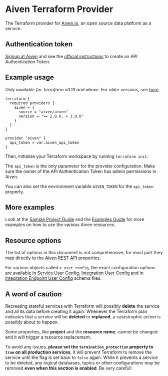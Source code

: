 # Aiven Terraform Provider
The Terraform provider for [Aiven.io](https://aiven.io/), an open source data platform as a service. 

## Authentication token
[Signup at Aiven](https://console.aiven.io/signup?utm_source=terraformregistry&utm_medium=organic&utm_campaign=terraform&utm_content=signup) and see the [official instructions](https://help.aiven.io/en/articles/2059201-authentication-tokens) to create an API Authentication Token.

## Example usage
_Only available for Terraform v0.13 and above. For older versions, see [here](guides/install-terraform-v012.md)._

```hcl
terraform {
  required_providers {
    aiven = {
      source = "aiven/aiven"
      version = ">= 2.0.0, < 3.0.0"
    }
  }
}

provider "aiven" {
  api_token = var.aiven_api_token
}
```

Then, initialize your Terraform workspace by running `terraform init`.

The `api_token` is the only parameter for the provider configuration. Make sure the owner of the API Authentication Token has admin permissions in Aiven.

You can also set the environment variable `AIVEN_TOKEN` for the `api_token` property.

## More examples
Look at the [Sample Project Guide](guides/sample-project.md) and the [Examples Guide](guides/examples.md) for more examples on how to use the various Aiven resources.

## Resource options
The list of options in this document is not comprehensive, for most part they map directly to the [Aiven REST API](https://api.aiven.io/doc/) properties.

For various objects called `x_user_config`, the exact configuration options are available in [Service User Config](https://github.com/aiven/terraform-provider-aiven/tree/master/aiven/templates/service_user_config_schema.json), [Integration User Config](https://github.com/aiven/terraform-provider-aiven/tree/master/aiven/templates/integrations_user_config_schema.json) and in [Integration Endpoint User Config](https://github.com/aiven/terraform-provider-aiven/tree/master/aiven/templates/integration_endpoints_user_config_schema.json) schema files.

## A word of caution
Recreating stateful services with Terraform will possibly **delete** the service and all its data before creating it again. Whenever the Terraform plan indicates that a service will be **deleted** or **replaced**, a catastrophic action is possibly about to happen.

Some properties, like **project** and the **resource name**, cannot be changed and it will trigger a resource replacement.

To avoid any issues, **please set the `termination_protection` property to `true` on all production services**, it will prevent Terraform to remove the service until the flag is set back to `false` again. While it prevents a service to be deleted, any logical databases, topics or other configurations may be removed **even when this section is enabled**. Be very careful! 
